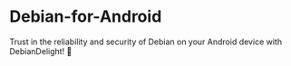 # Debian-for-Android
Trust in the reliability and security of Debian on your Android device with DebianDelight! 🚀
